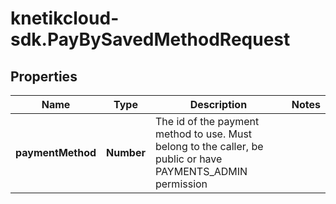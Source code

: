 # knetikcloud-sdk.PayBySavedMethodRequest

## Properties
Name | Type | Description | Notes
------------ | ------------- | ------------- | -------------
**paymentMethod** | **Number** | The id of the payment method to use. Must belong to the caller, be public or have PAYMENTS_ADMIN permission | 


